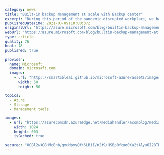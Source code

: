 ```yaml
---
category: news
title: "Built-in backup management at scale with Backup center"
excerpt: "During this period of the pandemic-disrupted workplace, we have seen unprecedented growth in cloud adoption and dependence on the cloud for data protection to address business continuity and ensure resilience."
publishedDateTime: 2021-03-09T10:00:37Z
originalUrl: "https://azure.microsoft.com/blog/builtin-backup-management-at-scale-with-backup-center/"
webUrl: "https://azure.microsoft.com/blog/builtin-backup-management-at-scale-with-backup-center/"
type: article
quality: 76
heat: 78
published: true

provider:
  name: Microsoft
  domain: microsoft.com
  images:
    - url: "https://smartableai.github.io/microsoft-azure/assets/images/organizations/microsoft.com-50x50.jpg"
      width: 50
      height: 50

topics:
  - Azure
  - Storage
  - Management tools

images:
  - url: "https://azurecomcdn.azureedge.net/mediahandler/acomblog/media/Default/blog/efdb2bfc-5878-43bc-b4d7-8850d4f06ad0.png"
    width: 1024
    height: 603
    isCached: true

secured: "OCBl2w3C8HMcBnb/qxuMpyyQf/6LBiI/n239/HSBp0fcuo0Xa2tAlyu6I28TRD22ibgk/lK2ZWpka/B/NiypfRnvo5dE7YYEbaK52snI6ArNkTyBG+KKVPEGn8pWCUnpUeJMsnlWpxiGPs0zzIy+SurOP6EM32B+UZbCyAWvl2ifb1xNOPximGeMV3MYET6O1dOWoYLFSQ2884MByFBoG4YjSJLytZX563cO3XivJXCmzVHy1+Rjx9pjkDW/VArGZpGjLLpGKQxA/Jd2EBZ82SpsRsH7DLIFZ1yxBKzr7JpKYAPVXFSOaFHH9BOS40WoK82WobbAThvapZiIdj6PP3tA9WRpiLqMCuN24b4Zon4=;3L1kWQwRw7OWwTjVZAiefg=="
---
```


